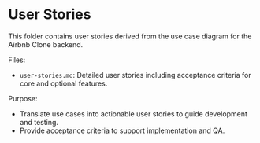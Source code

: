 # User Stories

This folder contains user stories derived from the use case diagram for the Airbnb Clone backend.

Files:
- `user-stories.md`: Detailed user stories including acceptance criteria for core and optional features.

Purpose:
- Translate use cases into actionable user stories to guide development and testing.
- Provide acceptance criteria to support implementation and QA.

